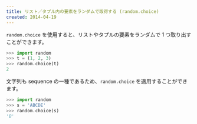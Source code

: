 ```yaml
---
title: リスト／タプル内の要素をランダムで取得する (random.choice)
created: 2014-04-19
---
```


`random.choice` を使用すると、リストやタプルの要素をランダムで 1 つ取り出すことができます。

```python
>>> import random
>>> t = (1, 2, 3)
>>> random.choice(t)
2
```

文字列も sequence の一種であるため、`random.choice` を適用することができます。

```python
>>> import random
>>> s = 'ABCDE'
>>> random.choice(s)
'B'
```


